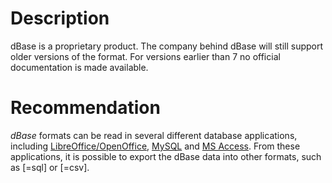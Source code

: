 # Description

dBase is a proprietary product.
The company behind
dBase will still support older versions of the format. For versions earlier than
7 no official documentation is made available.

# Recommendation

*dBase* formats can be read in
several different database applications, including
[LibreOffice/OpenOffice]({{libreoffice}}),
[MySQL]({{mysql}})
and
[MS Access]({{msaccess}}).
From these applications, it is possible to export the dBase data
into other formats, such as
[=sql] or [=csv].
